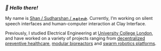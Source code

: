 ### _👋 Hello there!_

My name is [Shan / Sudharshan / சுதர்சன்](https://solderneer.me/). Currently, I’m working on silent speech interfaces and human-computer interaction at Clay Interface.

Previously, I studied Electrical Engineering at [University College London](https://ucl.ac.uk), and have worked on a variety of projects ranging from [decentralized preventive healthcare](https://heacare.substack.com/p/networks-work-in-healthcare-and-beyond), [modular bioreactors](https://www.dynacyte.com/) and [swarm robotics platforms](https://github.com/makerforceio/Sentibots).
